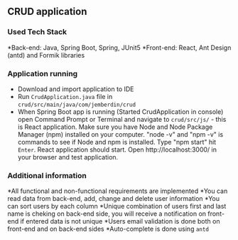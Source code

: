 ## CRUD application 

### Used Tech Stack
*Back-end: Java, Spring Boot, Spring, JUnit5
*Front-end: React, Ant Design (antd) and Formik libraries

### Application running
* Download and import application to IDE
* Run `CrudApplication.java` file in `crud/src/main/java/com/jemberdin/crud`
* When Spring Boot app is running (Started CrudApplication in console) open Command Prompt or Terminal 
and navigate to `crud/src/js/` - this is React application. 
Make sure you have Node and Node Package Manager (npm) installed on your computer.
"node -v" and "npm -v" is commands to see if Node and npm is installed.
Type "npm start" hit `Enter`. React application should start.
Open http://localhost:3000/ in your browser and test application.

### Additional information
*All functional and non-functional requirements are implemented
*You can read data from back-end, add, change and delete user information
*You can sort users by each column
*Unique combination of users first and last name is cheking on back-end side, you will receive a 
notification on front-end if entered data is not unique
*Users email validation is done both on front-end and on back-end sides
*Auto-complete is done using `antd`
